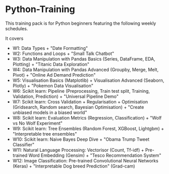 # Python-Training

This training pack is for Python beginners featuring the following weekly schedules. 

It covers
* W1: Data Types + "Date Formatting"
* W2: Functions and Loops + "Small Talk Chatbot"
* W3: Data Manipulation with Pandas Basics (Series, DataFrame, EDA, Plotting) + "Titanic Data Exploration"
* W4: Data Manipulation with Pandas Advanced (Groupby, Merge, Melt, Pivot) + "Online Ad Demand Prediction"
* W5: Visualisation Basics (Matplotlib) + Visualisation Advanced (Seaborn, Plotly) + "Pokemon Data Visualisation"
* W6: Scikit learn: Pipeline (Preprocessing, Train test split, Training, Validation, Prediction) + "Universal Pipeline Demo"
* W7: Scikit learn: Cross Validation + Regularisation + Optimisation (Gridsearch, Random search, Bayesian Optimisation) 
                    + "Create unbiased models in a biased world"
* W8: Scikit learn: Evaluation Metrics (Regression, Classification) + "Wolf vs No Wolf Experiment"
* W9: Scikit learn: Tree Ensembles (Random Forest, XGBoost, Lightgbm) + "Interpretable tree ensembles"
* W10: Scikit learn: Naive Bayes Deep Dive + "Obama Trump Tweet Classifier"
* W11: Natural Language Processing: Vectorisor (Count, Tf-idf) + Pre-trained Word Embedding (Gensim) + "Tesco Recommendation System"
* W12: Image Classification: Pre-trained Convolutional Neural Networks (Keras) + "Interpretable Dog breed Prediction" (Grad-cam)

